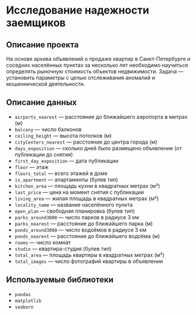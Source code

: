 # Исследование надежности заемщиков

## Описание проекта
На основе архива объявлений о продаже квартир в Санкт-Петербурге и соседних населённых пунктах за несколько лет необходимо научиться определять рыночную стоимость объектов недвижимости. Задача — установить параметры с целью отслеживания аномалий и мошеннической деятельности. 

## Описание данных
- ```airports_nearest``` — расстояние до ближайшего аэропорта в метрах (м)
- ```balcony``` — число балконов
- ```ceiling_height``` — высота потолков (м)
- ```cityCenters_nearest``` — расстояние до центра города (м)
- ```days_exposition``` — сколько дней было размещено объявление (от публикации до снятия)
- ```first_day_exposition``` — дата публикации
- ```floor``` — этаж
- ```floors_total``` — всего этажей в доме
- ```is_apartment``` — апартаменты (булев тип)
- ```kitchen_area``` — площадь кухни в квадратных метрах (м²)
- ```last_price``` — цена на момент снятия с публикации
- ```living_area``` — жилая площадь в квадратных метрах (м²)
- ```locality_name``` — название населённого пункта
- ```open_plan``` — свободная планировка (булев тип)
- ```parks_around3000``` — число парков в радиусе 3 км
- ```parks_nearest``` — расстояние до ближайшего парка (м)
- ```ponds_around3000``` — число водоёмов в радиусе 3 км
- ```ponds_nearest``` — расстояние до ближайшего водоёма (м)
- ```rooms``` — число комнат
- ```studio``` — квартира-студия (булев тип)
- ```total_area``` — площадь квартиры в квадратных метрах (м²)
- ```total_images``` — число фотографий квартиры в объявлении

## Используемые библиотеки
- ```pandas```
- ```matplotlib```
- ```seaborn```